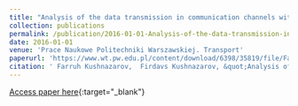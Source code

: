 ```yaml
---
title: "Analysis of the data transmission in communication channels with noise"
collection: publications
permalink: /publication/2016-01-01-Analysis-of-the-data-transmission-in-communication-channels-with-noise
date: 2016-01-01
venue: 'Prace Naukowe Politechniki Warszawskiej. Transport'
paperurl: 'https://www.wt.pw.edu.pl/content/download/6398/35819/file/Farruh%20I%20Kushnazarov,%20Firdavs%20I%20Kushnazarov.pdf'
citation: ' Farruh Kushnazarov,  Firdavs Kushnazarov, &quot;Analysis of the data transmission in communication channels with noise.&quot; Prace Naukowe Politechniki Warszawskiej. Transport, 2016.'
---
```

[Access paper here](https://www.wt.pw.edu.pl/content/download/6398/35819/file/Farruh%20I%20Kushnazarov,%20Firdavs%20I%20Kushnazarov.pdf){:target="_blank"}
